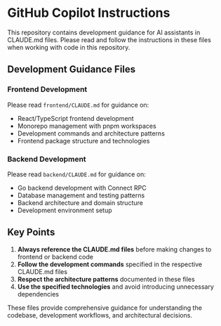 # GitHub Copilot Instructions

This repository contains development guidance for AI assistants in CLAUDE.md files. Please read and follow the instructions in these files when working with code in this repository.

## Development Guidance Files

### Frontend Development
Please read `frontend/CLAUDE.md` for guidance on:
- React/TypeScript frontend development
- Monorepo management with pnpm workspaces
- Development commands and architecture patterns
- Frontend package structure and technologies

### Backend Development
Please read `backend/CLAUDE.md` for guidance on:
- Go backend development with Connect RPC
- Database management and testing patterns
- Backend architecture and domain structure
- Development environment setup

## Key Points

1. **Always reference the CLAUDE.md files** before making changes to frontend or backend code
2. **Follow the development commands** specified in the respective CLAUDE.md files
3. **Respect the architecture patterns** documented in these files
4. **Use the specified technologies** and avoid introducing unnecessary dependencies

These files provide comprehensive guidance for understanding the codebase, development workflows, and architectural decisions.